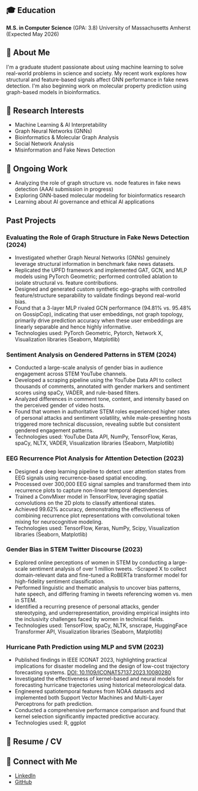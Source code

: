 ## 🎓 Education  
**M.S. in Computer Science** (GPA: 3.8) 
University of Massachusetts Amherst  
(Expected May 2026)

## 🧠 About Me  
I'm a graduate student passionate about using machine learning to solve real-world problems in science and society. My recent work explores how structural and feature-based signals affect GNN performance in fake news detection. I'm also beginning work on molecular property prediction using graph-based models in bioinformatics.

## 🔬 Research Interests  
- Machine Learning & AI Interpretability  
- Graph Neural Networks (GNNs)  
- Bioinformatics & Molecular Graph Analysis  
- Social Network Analysis  
- Misinformation and Fake News Detection

## 📌 Ongoing Work 
- Analyzing the role of graph structure vs. node features in fake news detection (AAAI submission in progress)  
- Exploring GNN-based molecular modeling for bioinformatics research  
- Learning about AI governance and ethical AI applications

## Past Projects
### Evaluating the Role of Graph Structure in Fake News Detection (2024)
- Investigated whether Graph Neural Networks (GNNs) genuinely leverage structural information in benchmark fake news datasets.
- Replicated the UPFD framework and implemented GAT, GCN, and MLP models using PyTorch Geometric; performed controlled ablation to isolate structural vs. feature contributions.
- Designed and generated custom synthetic ego-graphs with controlled feature/structure separability to validate findings beyond real-world bias.
- Found that a 3-layer MLP rivaled GCN performance (94.81% vs. 95.48% on GossipCop), indicating that user embeddings, not graph topology, primarily drive prediction accuracy when these user embeddings are linearly separable and hence highly informative.
- Technologies used: PyTorch Geometric, Pytorch, Network X, Visualization libraries (Seaborn, Matplotlib)

### Sentiment Analysis on Gendered Patterns in STEM (2024)
- Conducted a large-scale analysis of gender bias in audience engagement across STEM YouTube channels.
- Developed a scraping pipeline using the YouTube Data API to collect thousands of comments, annotated with gender markers and sentiment scores using spaCy, VADER, and rule-based filters.
- Analyzed differences in comment tone, content, and intensity based on the perceived gender of video hosts.
- Found that women in authoritative STEM roles experienced higher rates of personal attacks and sentiment volatility, while male-presenting hosts triggered more technical discussion, revealing subtle but consistent gendered engagement patterns.
- Technologies used: YouTube Data API, NumPy, TensorFlow, Keras, spaCy, NLTX, VADER, Visualization libraries (Seaborn, Matplotlib)

### EEG Recurrence Plot Analysis for Attention Detection (2023)
- Designed a deep learning pipeline to detect user attention states from EEG signals using recurrence-based spatial encoding.
- Processed over 300,000 EEG signal samples and transformed them into recurrence plots to capture non-linear temporal dependencies.
- Trained a ConvMixer model in TensorFlow, leveraging spatial convolutions on the 2D plots to classify attentional states.
- Achieved 99.62% accuracy, demonstrating the effectiveness of combining recurrence plot representations with convolutional token mixing for neurocognitive modeling.
- Technologies used: TensorFlow, Keras, NumPy, Scipy, Visualization libraries (Seaborn, Matplotlib)

### Gender Bias in STEM Twitter Discourse (2023)
- Explored online perceptions of women in STEM by conducting a large-scale sentiment analysis of over 1 million tweets.
-Scraped X to collect domain-relevant data and fine-tuned a RoBERTa transformer model for high-fidelity sentiment classification.
- Performed linguistic and thematic analysis to uncover bias patterns, hate speech, and differing framing in tweets referencing women vs. men in STEM.
- Identified a recurring presence of personal attacks, gender stereotyping, and underrepresentation, providing empirical insights into the inclusivity challenges faced by women in technical fields.
- Technologies used: TensorFlow, spaCy, NLTK, snscrape, HuggingFace Transformer API, Visualization libraries (Seaborn, Matplotlib)

### Hurricane Path Prediction using MLP and SVM (2023)
- Published findings in IEEE ICONAT 2023, highlighting practical implications for disaster modeling and the design of low-cost trajectory forecasting systems. [DOI: 10.1109/ICONAT57137.2023.10080280](https://doi.org/10.1109/ICONAT57137.2023.10080280)
- Investigated the effectiveness of kernel-based and neural models for forecasting hurricane trajectories using historical meteorological data.
- Engineered spatiotemporal features from NOAA datasets and implemented both Support Vector Machines and Multi-Layer Perceptrons for path prediction.
- Conducted a comprehensive performance comparison and found that kernel selection significantly impacted predictive accuracy.
- Technologies used: R, ggplot

## 📄 Resume / CV

## 🔗 Connect with Me  
- [LinkedIn](https://www.linkedin.com/in/isha-karn-8a9b6a261/)  
- [GitHub](https://github.com/ishakarn)  
